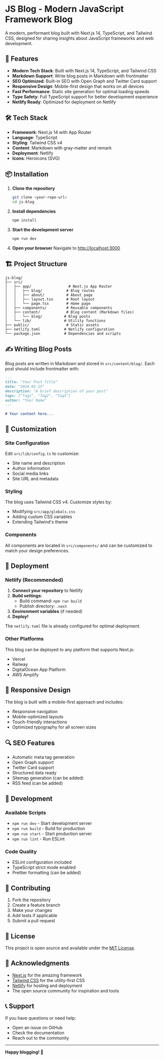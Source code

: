 # JS Blog - Modern JavaScript Framework Blog

A modern, performant blog built with Next.js 14, TypeScript, and Tailwind CSS, designed for sharing insights about JavaScript frameworks and web development.

## 🚀 Features

- **Modern Tech Stack**: Built with Next.js 14, TypeScript, and Tailwind CSS
- **Markdown Support**: Write blog posts in Markdown with frontmatter
- **SEO Optimized**: Built-in SEO with Open Graph and Twitter Card support
- **Responsive Design**: Mobile-first design that works on all devices
- **Fast Performance**: Static site generation for optimal loading speeds
- **Type Safety**: Full TypeScript support for better development experience
- **Netlify Ready**: Optimized for deployment on Netlify

## 🛠️ Tech Stack

- **Framework**: Next.js 14 with App Router
- **Language**: TypeScript
- **Styling**: Tailwind CSS v4
- **Content**: Markdown with gray-matter and remark
- **Deployment**: Netlify
- **Icons**: Heroicons (SVG)

## 📦 Installation

1. **Clone the repository**
   ```bash
   git clone <your-repo-url>
   cd js-blog
   ```

2. **Install dependencies**
   ```bash
   npm install
   ```

3. **Start the development server**
   ```bash
   npm run dev
   ```

4. **Open your browser**
   Navigate to [http://localhost:3000](http://localhost:3000)

## 🏗️ Project Structure

```
js-blog/
├── src/
│   ├── app/                 # Next.js App Router
│   │   ├── blog/           # Blog routes
│   │   ├── about/          # About page
│   │   ├── layout.tsx      # Root layout
│   │   └── page.tsx        # Home page
│   ├── components/         # Reusable components
│   ├── content/            # Blog content (Markdown files)
│   │   └── blog/          # Blog posts
│   └── lib/               # Utility functions
├── public/                 # Static assets
├── netlify.toml           # Netlify configuration
└── package.json           # Dependencies and scripts
```

## ✍️ Writing Blog Posts

Blog posts are written in Markdown and stored in `src/content/blog/`. Each post should include frontmatter with:

```markdown
---
title: "Your Post Title"
date: "2024-01-15"
description: "A brief description of your post"
tags: ["Tag1", "Tag2", "Tag3"]
author: "Your Name"
---

# Your content here...
```

## 🎨 Customization

### Site Configuration

Edit `src/lib/config.ts` to customize:
- Site name and description
- Author information
- Social media links
- Site URL and metadata

### Styling

The blog uses Tailwind CSS v4. Customize styles by:
- Modifying `src/app/globals.css`
- Adding custom CSS variables
- Extending Tailwind's theme

### Components

All components are located in `src/components/` and can be customized to match your design preferences.

## 🚀 Deployment

### Netlify (Recommended)

1. **Connect your repository** to Netlify
2. **Build settings**:
   - Build command: `npm run build`
   - Publish directory: `.next`
3. **Environment variables** (if needed)
4. **Deploy!**

The `netlify.toml` file is already configured for optimal deployment.

### Other Platforms

This blog can be deployed to any platform that supports Next.js:
- Vercel
- Railway
- DigitalOcean App Platform
- AWS Amplify

## 📱 Responsive Design

The blog is built with a mobile-first approach and includes:
- Responsive navigation
- Mobile-optimized layouts
- Touch-friendly interactions
- Optimized typography for all screen sizes

## 🔍 SEO Features

- Automatic meta tag generation
- Open Graph support
- Twitter Card support
- Structured data ready
- Sitemap generation (can be added)
- RSS feed (can be added)

## 🧪 Development

### Available Scripts

- `npm run dev` - Start development server
- `npm run build` - Build for production
- `npm run start` - Start production server
- `npm run lint` - Run ESLint

### Code Quality

- ESLint configuration included
- TypeScript strict mode enabled
- Prettier formatting (can be added)

## 🤝 Contributing

1. Fork the repository
2. Create a feature branch
3. Make your changes
4. Add tests if applicable
5. Submit a pull request

## 📄 License

This project is open source and available under the [MIT License](LICENSE).

## 🙏 Acknowledgments

- [Next.js](https://nextjs.org/) for the amazing framework
- [Tailwind CSS](https://tailwindcss.com/) for the utility-first CSS
- [Netlify](https://netlify.com/) for hosting and deployment
- The open source community for inspiration and tools

## 📞 Support

If you have questions or need help:
- Open an issue on GitHub
- Check the documentation
- Reach out to the community

---

**Happy blogging! 🎉**

